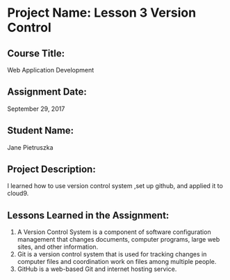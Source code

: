 # Project Name:  Lesson 3 Version Control


## Course Title:
Web Application Development

## Assignment Date:  
September 29, 2017

## Student Name:  
Jane Pietruszka

## Project Description:
I learned how to use version control system ,set up github, and applied it to cloud9. 

## Lessons Learned in the Assignment:
1. A Version Control System is a component of software configuration management that changes documents, computer programs, large web sites, and other information. 
2. Git is a version control system that is used for tracking changes in computer files and coordination work on files among multiple people. 
3. GitHub is a web-based Git and internet hosting service. 

